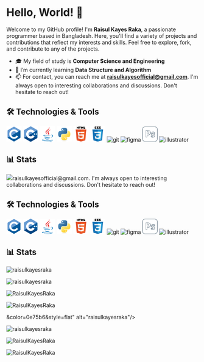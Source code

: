 # Hello, World! 👋

Welcome to my GitHub profile! I'm **Raisul Kayes Raka**, a passionate programmer based in Bangladesh. Here, you'll find a variety of projects and contributions that reflect my interests and skills. Feel free to explore, fork, and contribute to any of the projects.

- 🎓 My field of study is **Computer Science and Engineering**
- 🌱 I’m currently learning **Data Structure and Algorithm**
- 📫 For contact, you can reach me at **raisulkayesofficial@gmail.com**. I'm always open to interesting collaborations and discussions. Don't hesitate to reach out!

## 🛠️ Technologies & Tools

<p align="left">
  <img src="https://raw.githubusercontent.com/devicons/devicon/master/icons/c/c-original.svg" alt="c" width="40" height="40"/>
  <img src="https://raw.githubusercontent.com/devicons/devicon/master/icons/cplusplus/cplusplus-original.svg" alt="cplusplus" width="40" height="40"/>
  <img src="https://raw.githubusercontent.com/devicons/devicon/master/icons/java/java-original.svg" alt="java" width="40" height="40"/>
  <img src="https://raw.githubusercontent.com/devicons/devicon/master/icons/python/python-original.svg" alt="python" width="40" height="40"/>
  <img src="https://raw.githubusercontent.com/devicons/devicon/master/icons/html5/html5-original-wordmark.svg" alt="html5" width="40" height="40"/>
  <img src="https://raw.githubusercontent.com/devicons/devicon/master/icons/css3/css3-original-wordmark.svg" alt="css3" width="40" height="40"/>
  <img src="https://www.vectorlogo.zone/logos/git-scm/git-scm-icon.svg" alt="git" width="40" height="40"/>
  <img src="https://www.vectorlogo.zone/logos/figma/figma-icon.svg" alt="figma" width="40" height="40"/>
  <img src="https://raw.githubusercontent.com/devicons/devicon/master/icons/photoshop/photoshop-line.svg" alt="photoshop" width="40" height="40"/>
  <img src="https://www.vectorlogo.zone/logos/adobe_illustrator/adobe_illustrator-icon.svg" alt="illustrator" width="40" height="40"/>
</p>


## 📊 Stats

<p><img src="https://komarev.com/ghpvc/?username=RaisulKayesRaka&# Hello, World! 👋

Welcome to my GitHub profile! I'm **Raisul Kayes Raka**, a passionate programmer based in Bangladesh. Here, you'll find a variety of projects and contributions that reflect my interests and skills. Feel free to explore, fork, and contribute to any of the projects.

- 🎓 My field of study is **Computer Science and Engineering**
- 🌱 I’m currently learning **Data Structure and Algorithm**
- 📫 For contact, you can reach me at **raisulkayesofficial@gmail.com**. I'm always open to interesting collaborations and discussions. Don't hesitate to reach out!

## 🛠️ Technologies & Tools

<p align="left">
  <img src="https://raw.githubusercontent.com/devicons/devicon/master/icons/c/c-original.svg" alt="c" width="40" height="40"/>
  <img src="https://raw.githubusercontent.com/devicons/devicon/master/icons/cplusplus/cplusplus-original.svg" alt="cplusplus" width="40" height="40"/>
  <img src="https://raw.githubusercontent.com/devicons/devicon/master/icons/java/java-original.svg" alt="java" width="40" height="40"/>
  <img src="https://raw.githubusercontent.com/devicons/devicon/master/icons/python/python-original.svg" alt="python" width="40" height="40"/>
  <img src="https://raw.githubusercontent.com/devicons/devicon/master/icons/html5/html5-original-wordmark.svg" alt="html5" width="40" height="40"/>
  <img src="https://raw.githubusercontent.com/devicons/devicon/master/icons/css3/css3-original-wordmark.svg" alt="css3" width="40" height="40"/>
  <img src="https://www.vectorlogo.zone/logos/git-scm/git-scm-icon.svg" alt="git" width="40" height="40"/>
  <img src="https://www.vectorlogo.zone/logos/figma/figma-icon.svg" alt="figma" width="40" height="40"/>
  <img src="https://raw.githubusercontent.com/devicons/devicon/master/icons/photoshop/photoshop-line.svg" alt="photoshop" width="40" height="40"/>
  <img src="https://www.vectorlogo.zone/logos/adobe_illustrator/adobe_illustrator-icon.svg" alt="illustrator" width="40" height="40"/>
</p>


## 📊 Stats

<p><img src="https://komarev.com/ghpvc/?username=RaisulKayesRaka&label=Profile%20views&color=0e75b6&style=flat" alt="raisulkayesraka"/></p>
<p align="left">
  <img src="https://github-readme-stats.vercel.app/api/top-langs?username=raisulkayesraka&show_icons=true&locale=en&layout=compact&card_width=500&title_color=434d58" alt="raisulkayesraka" />
</p>
<p align="left">
  <img src="https://github-readme-stats.vercel.app/api?username=RaisulKayesRaka&show_icons=true&locale=en&text_bold=false&rank_icon=github&ring_color=434d58&title_color=434d58&icon_color=434d58&card_width=495px&number_format=short" alt="RaisulKayesRaka" />
</p>
<p><img src="https://github-readme-streak-stats.herokuapp.com/?user=RaisulKayesRaka" alt="RaisulKayesRaka" /></p>&color=0e75b6&style=flat" alt="raisulkayesraka"/></p>
<p align="left">
  <img src="https://github-readme-stats.vercel.app/api/top-langs?username=raisulkayesraka&show_icons=true&locale=en&layout=compact&card_width=500&title_color=434d58" alt="raisulkayesraka" />
</p>
<p align="left">
  <img src="https://github-readme-stats.vercel.app/api?username=RaisulKayesRaka&show_icons=true&locale=en&text_bold=false&rank_icon=github&ring_color=434d58&title_color=434d58&icon_color=434d58&card_width=495px&number_format=short" alt="RaisulKayesRaka" />
</p>
<p><img src="https://github-readme-streak-stats.herokuapp.com/?user=RaisulKayesRaka" alt="RaisulKayesRaka" /></p>
